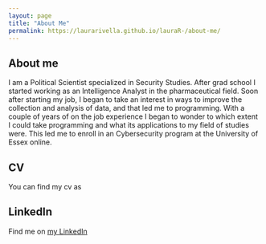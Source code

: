 ```yaml
---
layout: page
title: "About Me"
permalink: https://laurarivella.github.io/lauraR-/about-me/
---
```


## About me

I am a Political Scientist specialized in Security Studies.
After grad school I started working as an Intelligence Analyst in the pharmaceutical field. 
Soon after starting my job, I began to take an interest in ways to improve the collection and analysis of data, and that led me to programming.
With a couple of years of on the job experience I began to wonder to which extent I could take programming and what its applications to my field of studies were.
This led me to enroll in an Cybersecurity program at the University of Essex online. 

## CV 

You can find my cv as 




## LinkedIn
Find me on [my LinkedIn](https://www.linkedin.com/in/laura-rivella/)
